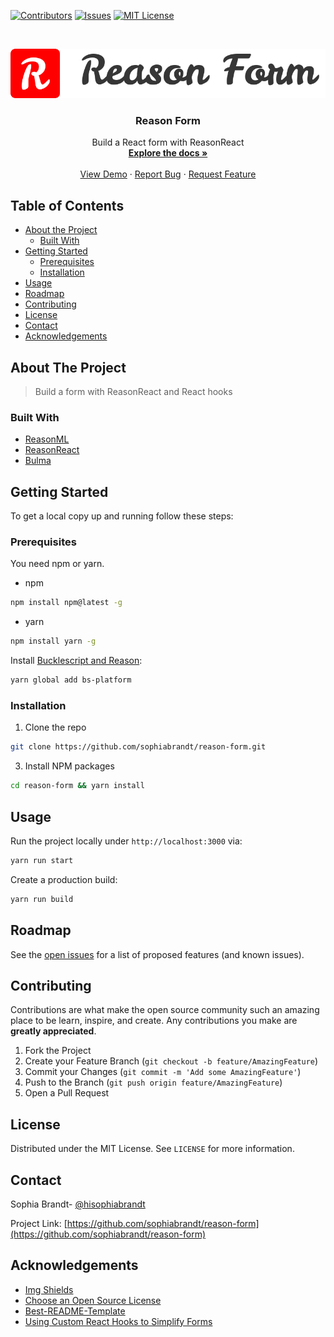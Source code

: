 <!-- PROJECT SHIELDS -->

[![Contributors][contributors-shield]][contributors-url]
[![Issues][issues-shield]][issues-url]
[![MIT License][license-shield]][license-url]

<!-- PROJECT LOGO -->
<br />
<p align="center">
  <a href="https://github.com/sophiabrandt/reason-form">
    <img src="logo.png" alt="Logo">
  </a>

  <h3 align="center">Reason Form</h3>

  <p align="center">
    Build a React form with ReasonReact
    <br />
    <a href="https://github.com/sophiabrandt/reason-form"><strong>Explore the docs »</strong></a>
    <br />
    <br />
    <a href="https://github.com/sophiabrandt/reason-form">View Demo</a>
    ·
    <a href="https://github.com/sophiabrandt/reason-form/issues">Report Bug</a>
    ·
    <a href="https://github.com/sophiabrandt/reason-form/issues">Request Feature</a>
  </p>
</p>

<!-- TABLE OF CONTENTS -->

## Table of Contents

- [About the Project](#about-the-project)
  - [Built With](#built-with)
- [Getting Started](#getting-started)
  - [Prerequisites](#prerequisites)
  - [Installation](#installation)
- [Usage](#usage)
- [Roadmap](#roadmap)
- [Contributing](#contributing)
- [License](#license)
- [Contact](#contact)
- [Acknowledgements](#acknowledgements)

<!-- ABOUT THE PROJECT -->

## About The Project

> Build a form with ReasonReact and React hooks

### Built With

- [ReasonML](https://reasonml.github.io/)
- [ReasonReact](https://reasonml.github.io/reason-react/)
- [Bulma](https://bulma.io)

<!-- GETTING STARTED -->

## Getting Started

To get a local copy up and running follow these steps:

### Prerequisites

You need npm or yarn.

- npm

```sh
npm install npm@latest -g
```

- yarn

```sh
npm install yarn -g
```

Install [Bucklescript and Reason](https://reasonml.github.io/docs/en/installation):

```sh
yarn global add bs-platform
```

### Installation

1. Clone the repo

```sh
git clone https://github.com/sophiabrandt/reason-form.git
```

3. Install NPM packages

```sh
cd reason-form && yarn install
```

<!-- USAGE EXAMPLES -->

## Usage

Run the project locally under `http://localhost:3000` via:

```sh
yarn run start
```

Create a production build:

```sh
yarn run build
```

<!-- ROADMAP -->

## Roadmap

See the [open issues](https://github.com/sophiabrandt/reason-form/issues) for a list of proposed features (and known issues).

<!-- CONTRIBUTING -->

## Contributing

Contributions are what make the open source community such an amazing place to be learn, inspire, and create. Any contributions you make are **greatly appreciated**.

1. Fork the Project
2. Create your Feature Branch (`git checkout -b feature/AmazingFeature`)
3. Commit your Changes (`git commit -m 'Add some AmazingFeature'`)
4. Push to the Branch (`git push origin feature/AmazingFeature`)
5. Open a Pull Request

<!-- LICENSE -->

## License

Distributed under the MIT License. See `LICENSE` for more information.

<!-- CONTACT -->

## Contact

Sophia Brandt- [@hisophiabrandt](https://twitter.com/hisophiabrandt)

Project Link: [https://github.com/sophiabrandt/reason-form](https://github.com/sophiabrandt/reason-form)

<!-- ACKNOWLEDGEMENTS -->

## Acknowledgements

- [Img Shields](https://shields.io)
- [Choose an Open Source License](https://choosealicense.com)
- [Best-README-Template](https://github.com/othneildrew/Best-README-Template/blob/master/README.md)
- [Using Custom React Hooks to Simplify Forms](https://upmostly.com/tutorials/using-custom-react-hooks-simplify-forms)

<!-- MARKDOWN LINKS & IMAGES -->
<!-- https://www.markdownguide.org/basic-syntax/#reference-style-links -->

[contributors-shield]: https://img.shields.io/github/contributors/sophiabrandt/reason-form.svg?style=flat-square
[contributors-url]: https://github.com/sophiabrandt/reason-form/graphs/contributors
[issues-shield]: https://img.shields.io/github/issues/sophiabrandt/reason-form.svg?style=flat-square
[issues-url]: https://github.com/sophiabrandt/reason-form/issues
[license-shield]: https://img.shields.io/github/license/sophiabrandt/reason-form.svg?style=flat-square
[license-url]: https://github.com/sophiabrandt/reason-form/blob/master/LICENSE.txt
